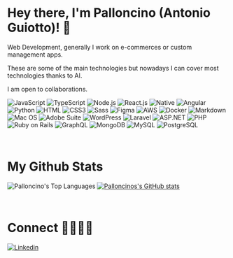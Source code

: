 <div>

# Hey there, I'm Palloncino (Antonio Guiotto)! 👋

Web Development, generally I work on e-commerces or custom management apps.

These are some of the main technologies but nowadays I can cover most technologies thanks to AI.

I am open to collaborations.

![JavaScript](https://img.shields.io/badge/JavaScript-F7DF1E?style=flat-square&logo=javascript&logoColor=black)
![TypeScript](https://img.shields.io/badge/TypeScript-007ACC?style=flat-square&logo=typescript&logoColor=white)
![Node.js](https://img.shields.io/badge/Node.js-43853D?style=flat-square&logo=node.js&logoColor=white)
![React.js](https://img.shields.io/badge/React.js-0081CB?style=flat-square&logo=react&logoColor=61DAFB)
![Native](https://img.shields.io/badge/React_Native-0081CB?style=flat-square&logo=react&logoColor=61DAFB)
![Angular](https://img.shields.io/badge/Angular-DD0031?style=flat-square&logo=angular&logoColor=white)
![Python](https://img.shields.io/badge/Python-3776AB?style=flat-square&logo=python&logoColor=white)
![HTML](https://img.shields.io/badge/HTML5-E34F26?style=flat-square&logo=html5&logoColor=white)
![CSS3](https://img.shields.io/badge/CSS3-1572B6?style=flat-square&logo=css3&logoColor=white)
![Sass](https://img.shields.io/badge/Sass-CC6699?style=flat-square&logo=sass&logoColor=white)
![Figma](https://img.shields.io/badge/Figma-F24E1E?style=flat-square&logo=figma&logoColor=white)
![AWS](https://img.shields.io/badge/AWS-232F3E?style=flat-square&logo=amazon-aws&logoColor=white)
![Docker](https://img.shields.io/badge/Docker-0CC1F3?style=flat-square&logo=docker&logoColor=white)
![Markdown](https://img.shields.io/badge/Markdown-000000?style=flat-square&logo=markdown&logoColor=white)
![Mac OS](https://img.shields.io/badge/macOS-000000?style=flat-square&logo=apple&logoColor=white)
![Adobe Suite](https://img.shields.io/badge/Adobe-FF0000?style=flat-square&logo=adobe&logoColor=white)
![WordPress](https://img.shields.io/badge/WordPress-21759B?style=flat-square&logo=wordpress&logoColor=white)
![Laravel](https://img.shields.io/badge/Laravel-FF2D20?style=flat-square&logo=laravel&logoColor=white)
![ASP.NET](https://img.shields.io/badge/ASP.NET-512BD4?style=flat-square&logo=dot-net&logoColor=white)
![PHP](https://img.shields.io/badge/PHP-777BB4?style=flat-square&logo=php&logoColor=white)
![Ruby on Rails](https://img.shields.io/badge/Ruby_on_Rails-CC0000?style=flat-square&logo=ruby-on-rails&logoColor=white)
![GraphQL](https://img.shields.io/badge/GraphQL-E10098?style=flat-square&logo=graphql&logoColor=white)
![MongoDB](https://img.shields.io/badge/MongoDB-47A248?style=flat-square&logo=mongodb&logoColor=white)
![MySQL](https://img.shields.io/badge/MySQL-4479A1?style=flat-square&logo=mysql&logoColor=white)
![PostgreSQL](https://img.shields.io/badge/PostgreSQL-336791?style=flat-square&logo=postgresql&logoColor=white)


<br />

# My Github Stats 
![Palloncino's Top Languages](https://github-readme-stats.vercel.app/api/top-langs/?username=palloncino&theme=onedark&show_icons=true&hide_border=true&layout=compact)
[![Palloncinos's GitHub stats](https://github-readme-stats.vercel.app/api?username=palloncino&theme=onedark&show_icons=true&hide_border=true)](https://github.com/palloncino/github-readme-stats)

<br />

# Connect 🫱🏻‍🫲🏼 
[![Linkedin](https://img.shields.io/badge/LinkedIn-0077B5?style=flat-square&logo=linkedin&logoColor=white)](https://www.linkedin.com/in/thestoryteller/)

</div>
